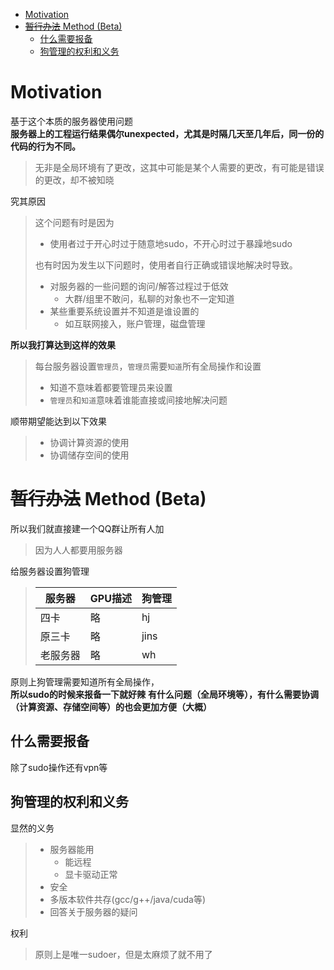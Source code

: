 <!-- TOC -->

- [Motivation](#motivation)
- [~~暂行办法~~ Method (Beta)](#暂行办法-method-beta)
  - [什么需要报备](#什么需要报备)
  - [狗管理的权利和义务](#狗管理的权利和义务)

<!-- /TOC -->


# Motivation
基于这个本质的服务器使用问题    
**服务器上的工程运行结果偶尔unexpected，尤其是时隔几天至几年后，同一份的代码的行为不同。**  
> 无非是全局环境有了更改，这其中可能是某个人需要的更改，有可能是错误的更改，却不被知晓  

究其原因  
> 这个问题有时是因为
> * 使用者过于开心时过于随意地sudo，不开心时过于暴躁地sudo
> 
> 也有时因为发生以下问题时，使用者自行正确或错误地解决时导致。
> * 对服务器的一些问题的询问/解答过程过于低效
>     * 大群/组里不敢问，私聊的对象也不一定知道  
> * 某些重要系统设置并不知道是谁设置的 
>     * 如互联网接入，账户管理，磁盘管理

**所以我打算达到这样的效果**
> 每台服务器设置```管理员```，```管理员```需要```知道```所有全局操作和设置
> * 知道不意味着都要管理员来设置
> * ```管理员```和```知道```意味着谁能直接或间接地解决问题

顺带期望能达到以下效果    
> * 协调计算资源的使用
> * 协调储存空间的使用

# ~~暂行办法~~ Method (Beta)
所以我们就直接建一个QQ群让所有人加
> 因为人人都要用服务器

给服务器设置狗管理
> |服务器|GPU描述|狗管理|  
> |-----|----------|------|  
> |四卡|略|hj|
> |原三卡|略|jins|
> |老服务器|略|wh| 

原则上狗管理需要知道所有全局操作，  
**所以sudo的时候来报备一下就好辣**
**有什么问题（全局环境等），有什么需要协调（计算资源、存储空间等）的也会更加方便（大概）**
## 什么需要报备
除了sudo操作还有vpn等

## 狗管理的权利和义务
显然的义务
> * 服务器能用
>   * 能远程
>   * 显卡驱动正常  
> * 安全  
> * 多版本软件共存(gcc/g++/java/cuda等)  
> * 回答关于服务器的疑问

权利
> 原则上是唯一sudoer，但是太麻烦了就不用了  

